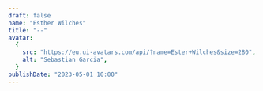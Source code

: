 ```yaml
---
draft: false
name: "Esther Wilches"
title: "--"
avatar:
  {
    src: "https://eu.ui-avatars.com/api/?name=Ester+Wilches&size=280",
    alt: "Sebastian Garcia",
  }
publishDate: "2023-05-01 10:00"
---
```


